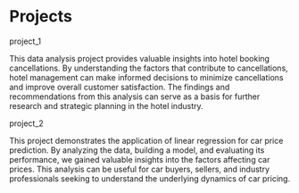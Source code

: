 # Projects

project_1

This data analysis project provides valuable insights into hotel booking cancellations. By understanding the factors that contribute to cancellations, hotel management can make informed decisions to minimize cancellations and improve overall customer satisfaction. The findings and recommendations from this analysis can serve as a basis for further research and strategic planning in the hotel industry.

project_2

This project demonstrates the application of linear regression for car price prediction. By analyzing the data, building a model, and evaluating its performance, we gained valuable insights into the factors affecting car prices. This analysis can be useful for car buyers, sellers, and industry professionals seeking to understand the underlying dynamics of car pricing.
